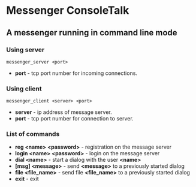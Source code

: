 # Messenger ConsoleTalk
## A messenger running in command line mode
### Using server
```
messenger_server <port>
```
- **port** - tcp port number for incoming connections.

### Using client
```
messenger_client <server> <port>
```
- **server** - ip address of message server.
- **port** - tcp port number for connection to server.

### List of commands
- **reg \<name> \<password>** - registration on the message server
- **login \<name> \<password>** - login on the message server
- **dial \<name>** - start a dialog with the user **\<name>**
- **[msg] \<message>** - send **\<message>** to a previously started dialog
- **file \<file_name>** - send file **\<file_name>** to a previously started dialog
- **exit** - exit
